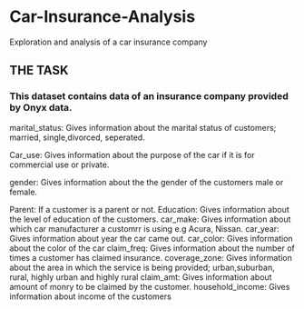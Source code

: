 # Car-Insurance-Analysis
Exploration and analysis of  a car insurance company
## THE TASK
### This dataset contains data of an insurance company provided by Onyx data.
marital_status: Gives information about the marital status of customers; married, single,divorced, seperated.

Car_use: Gives information about the purpose of the car if it is for commercial use or private.

gender: Gives information about the the gender of the customers male or female.

Parent: If a customer is a parent or not.
Education: Gives information about the level of education of the customers.
car_make: Gives information about which car manufacturer a customrr is using e.g Acura, Nissan.
car_year: Gives information about year the car came out.
car_color: Gives information about the color of the car
claim_freq: Gives information about the number of times a customer has claimed insurance.
coverage_zone: Gives information about the area in which the service is being provided; urban,suburban, rural, highly urban and highly rural
claim_amt: Gives information about amount of monry to be claimed by the customer.
household_income: Gives information about income of the customers
